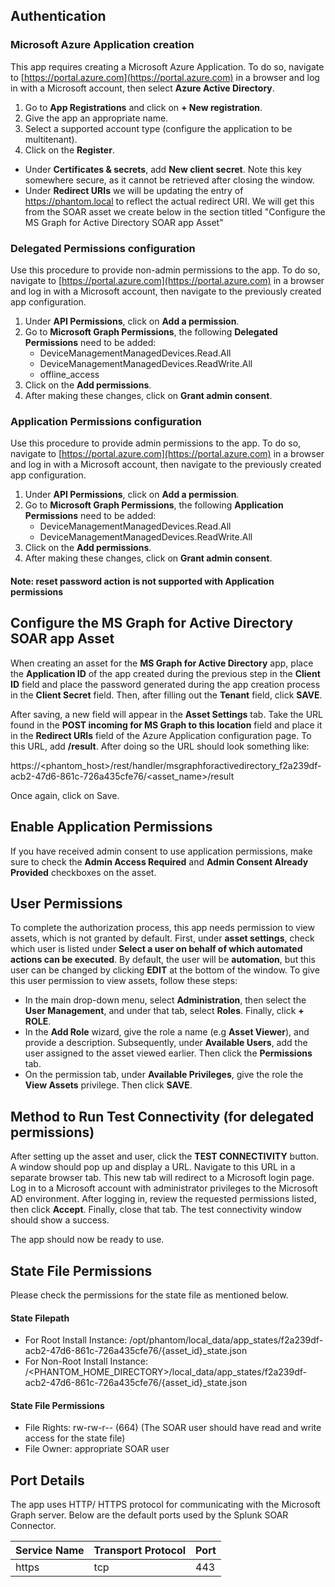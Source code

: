 [comment]: # "File: manual_readme_content.md"
[comment]: # "Copyright (c) Splunk, 2023"
[comment]: # ""
[comment]: # "Licensed under the Apache License, Version 2.0 (the 'License');"
[comment]: # "you may not use this file except in compliance with the License."
[comment]: # "You may obtain a copy of the License at"
[comment]: # ""
[comment]: # "    http://www.apache.org/licenses/LICENSE-2.0"
[comment]: # ""
[comment]: # "Unless required by applicable law or agreed to in writing, software distributed under"
[comment]: # "the License is distributed on an 'AS IS' BASIS, WITHOUT WARRANTIES OR CONDITIONS OF ANY KIND,"
[comment]: # "either express or implied. See the License for the specific language governing permissions"
[comment]: # "and limitations under the License."
[comment]: # ""

Authentication
--------------

### Microsoft Azure Application creation

This app requires creating a Microsoft Azure Application. To do so, navigate to [https://portal.azure.com](https://portal.azure.com) in a browser and log in with a Microsoft account, then select **Azure Active Directory**.

1.  Go to **App Registrations** and click on **\+ New registration**.
2.  Give the app an appropriate name.
3.  Select a supported account type (configure the application to be multitenant).
4.  Click on the **Register**.

*   Under **Certificates & secrets**, add **New client secret**. Note this key somewhere secure, as it cannot be retrieved after closing the window.
*   Under **Redirect URIs** we will be updating the entry of https://phantom.local to reflect the actual redirect URI. We will get this from the SOAR asset we create below in the section titled "Configure the MS Graph for Active Directory SOAR app Asset"

### Delegated Permissions configuration

Use this procedure to provide non-admin permissions to the app. To do so, navigate to [https://portal.azure.com](https://portal.azure.com) in a browser and log in with a Microsoft account, then navigate to the previously created app configuration.

1.  Under **API Permissions**, click on **Add a permission**.
2.  Go to **Microsoft Graph Permissions**, the following **Delegated Permissions** need to be added:
    *   DeviceManagementManagedDevices.Read.All
    *   DeviceManagementManagedDevices.ReadWrite.All
    *   offline\_access
3.  Click on the **Add permissions**.
4.  After making these changes, click on **Grant admin consent**.

### Application Permissions configuration

Use this procedure to provide admin permissions to the app. To do so, navigate to [https://portal.azure.com](https://portal.azure.com) in a browser and log in with a Microsoft account, then navigate to the previously created app configuration.

1.  Under **API Permissions**, click on **Add a permission**.
2.  Go to **Microsoft Graph Permissions**, the following **Application Permissions** need to be added:
    *   DeviceManagementManagedDevices.Read.All
    *   DeviceManagementManagedDevices.ReadWrite.All
3.  Click on the **Add permissions**.
4.  After making these changes, click on **Grant admin consent**.

#### Note: **reset password** action is not supported with Application permissions

Configure the MS Graph for Active Directory SOAR app Asset
----------------------------------------------------------

When creating an asset for the **MS Graph for Active Directory** app, place the **Application ID** of the app created during the previous step in the **Client ID** field and place the password generated during the app creation process in the **Client Secret** field. Then, after filling out the **Tenant** field, click **SAVE**.

After saving, a new field will appear in the **Asset Settings** tab. Take the URL found in the **POST incoming for MS Graph to this location** field and place it in the **Redirect URIs** field of the Azure Application configuration page. To this URL, add **/result**. After doing so the URL should look something like:

https://<phantom\_host>/rest/handler/msgraphforactivedirectory\_f2a239df-acb2-47d6-861c-726a435cfe76/<asset\_name>/result

  
Once again, click on Save.

Enable Application Permissions
------------------------------

If you have received admin consent to use application permissions, make sure to check the **Admin Access Required** and **Admin Consent Already Provided** checkboxes on the asset.

User Permissions
----------------

To complete the authorization process, this app needs permission to view assets, which is not granted by default. First, under **asset settings**, check which user is listed under **Select a user on behalf of which automated actions can be executed**. By default, the user will be **automation**, but this user can be changed by clicking **EDIT** at the bottom of the window. To give this user permission to view assets, follow these steps:

*   In the main drop-down menu, select **Administration**, then select the **User Management**, and under that tab, select **Roles**. Finally, click **\+ ROLE**.
*   In the **Add Role** wizard, give the role a name (e.g **Asset Viewer**), and provide a description. Subsequently, under **Available Users**, add the user assigned to the asset viewed earlier. Then click the **Permissions** tab.
*   On the permission tab, under **Available Privileges**, give the role the **View Assets** privilege. Then click **SAVE**.

Method to Run Test Connectivity (for delegated permissions)
-----------------------------------------------------------

After setting up the asset and user, click the **TEST CONNECTIVITY** button. A window should pop up and display a URL. Navigate to this URL in a separate browser tab. This new tab will redirect to a Microsoft login page. Log in to a Microsoft account with administrator privileges to the Microsoft AD environment. After logging in, review the requested permissions listed, then click **Accept**. Finally, close that tab. The test connectivity window should show a success.

The app should now be ready to use.

State File Permissions
----------------------

Please check the permissions for the state file as mentioned below.

#### State Filepath

*   For Root Install Instance: /opt/phantom/local\_data/app\_states/f2a239df-acb2-47d6-861c-726a435cfe76/{asset\_id}\_state.json
*   For Non-Root Install Instance: /<PHANTOM\_HOME\_DIRECTORY>/local\_data/app\_states/f2a239df-acb2-47d6-861c-726a435cfe76/{asset\_id}\_state.json

#### State File Permissions

*   File Rights: rw-rw-r-- (664) (The SOAR user should have read and write access for the state file)
*   File Owner: appropriate SOAR user

## Port Details

The app uses HTTP/ HTTPS protocol for communicating with the Microsoft Graph server. Below are the
default ports used by the Splunk SOAR Connector.

| Service Name | Transport Protocol | Port |
|--------------|--------------------|------|
| https        | tcp                | 443  |